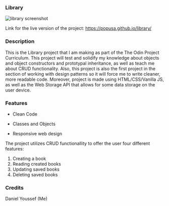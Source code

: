 ### Library
![library screenshot](https://user-images.githubusercontent.com/90353446/167966411-881c3131-448a-48e1-957c-475dd9ea4f50.png)



Link for the live version of the project: https://popusa.github.io/library/


<h3>Description</h3>
This is the Library project that I am making as part of the The Odin Project Curriculum.
This project will test and solidify my knowledge about objects and object constructors and prototypal inheritance, as well as teach me about CRUD functionality.
Also, this project is also the first project in the section of working with design patterns so it will force me to write cleaner, more readable code.
Moreover, project is made using HTML/CSS/Vanilla JS, as well as the Web Storage API that allows for some data storage on the user device.

<h3> Features </h3>

- Clean Code

- Classes and Objects

- Responsive web design

The project utilizes CRUD functionallity to offer the user four different features:

1. Creating a book
2. Reading created books
3. Updating saved books
4. Deleting saved books

<h3>Credits</h3>
Daniel Youssef (Me)




